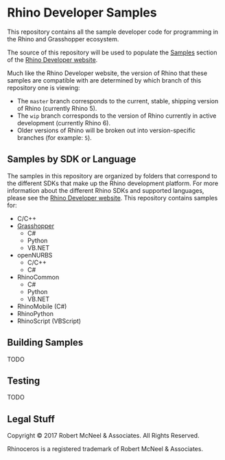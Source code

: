 # Rhino Developer Samples

This repository contains all the sample developer code for programming in the Rhino and Grasshopper ecosystem.

The source of this repository will be used to populate the [Samples](http://developer.rhino3d.com/samples/) section of the [Rhino Developer website](http://developer.rhino3d.com/).

Much like the Rhino Developer website, the version of Rhino that these samples are compatible with are determined by which branch of this repository one is viewing:

- The `master` branch corresponds to the current, stable, shipping version of Rhino (currently Rhino 5).
- The `wip` branch corresponds to the version of Rhino currently in active development (currently Rhino 6).
- Older versions of Rhino will be broken out into version-specific branches (for example: `5`).

## Samples by SDK or Language

The samples in this repository are organized by folders that correspond to the different SDKs that make up the Rhino development platform.  For more information about the different Rhino SDKs and supported languages, please see the [Rhino Developer website](http://developer.rhino3d.com/).  This repository contains samples for:

- C/C++
- [Grasshopper](grasshopper)
  - C#
  - Python
  - VB.NET
- openNURBS
  - C/C++
  - C#
- RhinoCommon
  - C#
  - Python
  - VB.NET
- RhinoMobile (C#)
- RhinoPython
- RhinoScript (VBScript)

## Building Samples

TODO

## Testing

TODO

## Legal Stuff

Copyright © 2017 Robert McNeel & Associates. All Rights Reserved.

Rhinoceros is a registered trademark of Robert McNeel & Associates.
